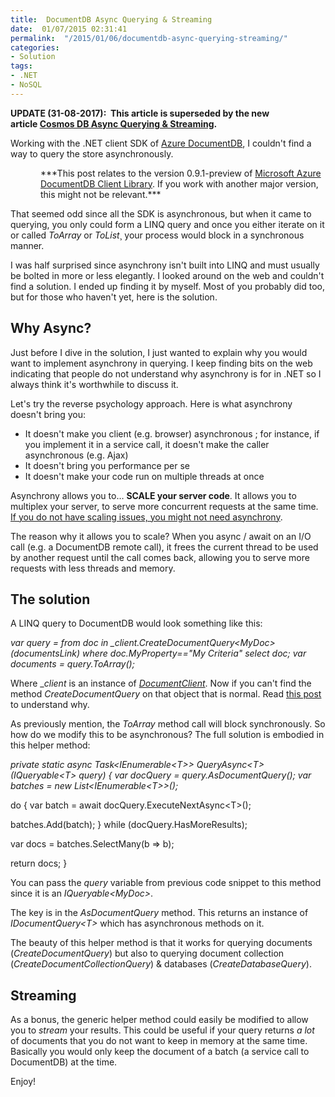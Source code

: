 ```yaml
---
title:  DocumentDB Async Querying & Streaming
date:  01/07/2015 02:31:41
permalink:  "/2015/01/06/documentdb-async-querying-streaming/"
categories:
- Solution
tags:
- .NET
- NoSQL
---
```

<strong>UPDATE (31-08-2017):  This article is superseded by the new article <a href="https://vincentlauzon.com/2017/08/31/cosmos-db-async-querying-streaming/">Cosmos DB Async Querying &amp; Streaming</a>.</strong>

Working with the .NET client SDK of <a href="http://vincentlauzon.com/2014/09/18/digest-documentdb-resource-model-and-concepts/">Azure DocumentDB</a>, I couldn't find a way to query the store asynchronously.
<p style="margin-left:36pt;">***This post relates to the version 0.9.1-preview of <a href="http://www.nuget.org/packages/Microsoft.Azure.Documents.Client/0.9.1-preview">Microsoft Azure DocumentDB Client Library</a>. If you work with another major version, this might not be relevant.***</p>
That seemed odd since all the SDK is asynchronous, but when it came to querying, you only could form a LINQ query and once you either iterate on it or called <em>ToArray</em> or <em>ToList</em>¸ your process would block in a synchronous manner.

I was half surprised since asynchrony isn't built into LINQ and must usually be bolted in more or less elegantly. I looked around on the web and couldn't find a solution. I ended up finding it by myself. Most of you probably did too, but for those who haven't yet, here is the solution.
<h2>Why Async?</h2>
Just before I dive in the solution, I just wanted to explain why you would want to implement asynchrony in querying. I keep finding bits on the web indicating that people do not understand why asynchrony is for in .NET so I always think it's worthwhile to discuss it.

Let's try the reverse psychology approach. Here is what asynchrony doesn't bring you:
<ul>
 	<li>It doesn't make you client (e.g. browser) asynchronous ; for instance, if you implement it in a service call, it doesn't make the caller asynchronous (e.g. Ajax)</li>
 	<li>It doesn't bring you performance per se</li>
 	<li>It doesn't make your code run on multiple threads at once</li>
</ul>
Asynchrony allows you to… <strong>SCALE your server code</strong>. It allows you to multiplex your server, to serve more concurrent requests at the same time. <span style="text-decoration:underline;">If you do not have scaling issues, you might not need asynchrony</span>.

The reason why it allows you to scale? When you async / await on an I/O call (e.g. a DocumentDB remote call), it frees the current thread to be used by another request until the call comes back, allowing you to serve more requests with less threads and memory.
<h2>The solution</h2>
A LINQ query to DocumentDB would look something like this:

<em>var query = from doc in _client.CreateDocumentQuery&lt;MyDoc&gt;(documentsLink)
where doc.MyProperty=="My Criteria"
select doc;
var documents = query.ToArray();
</em>

Where _<em>client</em> is an instance of <a href="http://msdn.microsoft.com/en-us/library/azure/microsoft.azure.documents.client.documentclient.aspx"><em>DocumentClient</em></a>. Now if you can't find the method <em>CreateDocumentQuery</em> on that object that is normal. Read <a href="http://vincentlauzon.com/2014/10/19/in-azure-documentdb-documentclient-createdocumentquery-doesnt-exists/">this post</a> to understand why.

As previously mention, the <em>ToArray</em> method call will block synchronously. So how do we modify this to be asynchronous? The full solution is embodied in this helper method:

<em>private static async Task&lt;IEnumerable&lt;T&gt;&gt; QueryAsync&lt;T&gt;(IQueryable&lt;T&gt; query)
{
var docQuery = query.AsDocumentQuery();
var batches = new List&lt;IEnumerable&lt;T&gt;&gt;();</em>

do
{
var batch = await docQuery.ExecuteNextAsync&lt;T&gt;();

batches.Add(batch);
}
while (docQuery.HasMoreResults);

var docs = batches.SelectMany(b =&gt; b);

return docs;
}

You can pass the <em>query</em> variable from previous code snippet to this method since it is an <em>IQueryable&lt;MyDoc&gt;</em>.

The key is in the <em>AsDocumentQuery</em> method. This returns an instance of <em>IDocumentQuery&lt;T&gt;</em> which has asynchronous methods on it.

The beauty of this helper method is that it works for querying documents (<em>CreateDocumentQuery</em>) but also to querying document collection (<em>CreateDocumentCollectionQuery</em>) &amp; databases (<em>CreateDatabaseQuery</em>).
<h2>Streaming</h2>
As a bonus, the generic helper method could easily be modified to allow you to <em>stream</em> your results. This could be useful if your query returns <em>a lot</em> of documents that you do not want to keep in memory at the same time. Basically you would only keep the document of a batch (a service call to DocumentDB) at the time.

Enjoy!